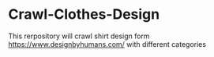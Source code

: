 # Crawl-Clothes-Design
This rerpository will crawl shirt design form https://www.designbyhumans.com/ with different categories
